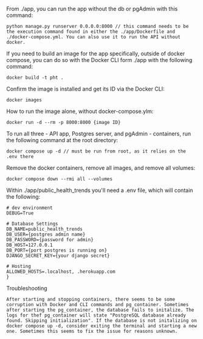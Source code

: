 From ./app, you can run the app without the db or pgAdmin with this command:

```
python manage.py runserver 0.0.0.0:8000 // this command needs to be the execution command found in either the ./app/Dockerfile and ./docker-compose.yml. You can also use it to run the API without docker.
```

If you need to build an image for the app specifically, outside of docker compose, you can do so with the Docker CLI form ./app with the following command:

```
docker build -t pht .
```

Confirm the image is installed and get its ID via the Docker CLI:

```
docker images
```

How to run the image alone, without docker-compose.ylm:

```
docker run -d --rm -p 8000:8000 {image ID}
```

To run all three - API app, Postgres server, and pgAdmin - containers, run the following command at the root directory:

<!--  -->

```
docker compose up -d // must be run from root, as it relies on the .env there
```

Remove the docker containers, remove all images, and remove all volumes:

```
docker compose down --rmi all --volumes
```

Within ./app/public_health_trends you'll need a .env file, which will contain the following:

```
# dev environment
DEBUG=True

# Database Settings
DB_NAME=public_health_trends
DB_USER={postgres admin name}
DB_PASSWORD={password for admin}
DB_HOST=127.0.0.1
DB_PORT={port postgres is running on}
DJANGO_SECRET_KEY={your django secret}

# Hosting
ALLOWED_HOSTS=.localhost, .herokuapp.com
}
```

Troubleshooting

```
After starting and stopping containers, there seems to be some corruption with Docker and CLI commands and pg_container. Sometimes after starting the pg_container, the database fails to initalize. The logs for thef pg_container will state "PostgreSQL database already found. Skipping initialization". If the database is not initalizing on docker compose up -d, consider exiting the terminal and starting a new one. Sometimes this seems to fix the issue for reasons unknown.
```
